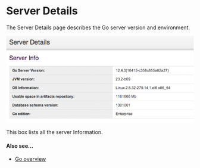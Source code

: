 # Server Details

The Server Details page describes the Go server version and environment.

![Server Details Page](../resources/images/ServerDetails.png)

This box lists all the server Information.

#### Also see...

-   [Go overview](../index.md)